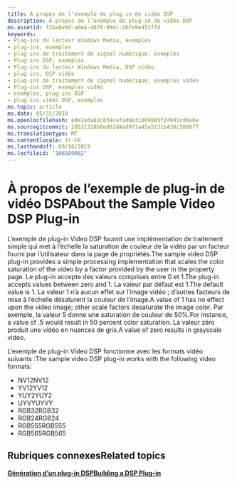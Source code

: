 ```yaml
---
title: À propos de l’exemple de plug-in de vidéo DSP
description: À propos de l’exemple de plug-in de vidéo DSP
ms.assetid: f2ba8e9d-a0e4-4679-99dc-2bfe9e451ffd
keywords:
- Plug-ins du lecteur Windows Media, exemples
- plug-ins, exemples
- plug-ins de traitement de signal numérique, exemples
- Plug-ins DSP, exemples
- Plug-ins du lecteur Windows Media, DSP vidéo
- plug-ins, DSP vidéo
- plug-ins de traitement de signal numérique, exemples vidéo
- Plug-ins DSP, exemples vidéo
- exemples, plug-ins DSP
- plug-ins vidéo DSP, exemples
ms.topic: article
ms.date: 05/31/2018
ms.openlocfilehash: ede2eda82c834cefad0e31009805f24941cd4a6e
ms.sourcegitcommit: 2d531328b6ed82d4ad971a45a5131b430c5866f7
ms.translationtype: MT
ms.contentlocale: fr-FR
ms.lasthandoff: 09/16/2019
ms.locfileid: "106509982"
---
```

# <a name="about-the-sample-video-dsp-plug-in"></a><span data-ttu-id="c6a61-113">À propos de l’exemple de plug-in de vidéo DSP</span><span class="sxs-lookup"><span data-stu-id="c6a61-113">About the Sample Video DSP Plug-in</span></span>

<span data-ttu-id="c6a61-114">L’exemple de plug-in Video DSP fournit une implémentation de traitement simple qui met à l’échelle la saturation de couleur de la vidéo par un facteur fourni par l’utilisateur dans la page de propriétés.</span><span class="sxs-lookup"><span data-stu-id="c6a61-114">The sample video DSP plug-in provides a simple processing implementation that scales the color saturation of the video by a factor provided by the user in the property page.</span></span> <span data-ttu-id="c6a61-115">Le plug-in accepte des valeurs comprises entre 0 et 1.</span><span class="sxs-lookup"><span data-stu-id="c6a61-115">The plug-in accepts values between zero and 1.</span></span> <span data-ttu-id="c6a61-116">La valeur par défaut est 1.</span><span class="sxs-lookup"><span data-stu-id="c6a61-116">The default value is 1.</span></span> <span data-ttu-id="c6a61-117">La valeur 1 n’a aucun effet sur l’image vidéo ; d’autres facteurs de mise à l’échelle désaturent la couleur de l’image.</span><span class="sxs-lookup"><span data-stu-id="c6a61-117">A value of 1 has no effect upon the video image; other scale factors desaturate the image color.</span></span> <span data-ttu-id="c6a61-118">Par exemple, la valeur 5 donne une saturation de couleur de 50%.</span><span class="sxs-lookup"><span data-stu-id="c6a61-118">For instance, a value of .5 would result in 50 percent color saturation.</span></span> <span data-ttu-id="c6a61-119">La valeur zéro produit une vidéo en nuances de gris.</span><span class="sxs-lookup"><span data-stu-id="c6a61-119">A value of zero results in grayscale video.</span></span>

<span data-ttu-id="c6a61-120">L’exemple de plug-in Video DSP fonctionne avec les formats vidéo suivants :</span><span class="sxs-lookup"><span data-stu-id="c6a61-120">The sample video DSP plug-in works with the following video formats:</span></span>

-   <span data-ttu-id="c6a61-121">NV12</span><span class="sxs-lookup"><span data-stu-id="c6a61-121">NV12</span></span>
-   <span data-ttu-id="c6a61-122">YV12</span><span class="sxs-lookup"><span data-stu-id="c6a61-122">YV12</span></span>
-   <span data-ttu-id="c6a61-123">YUY2</span><span class="sxs-lookup"><span data-stu-id="c6a61-123">YUY2</span></span>
-   <span data-ttu-id="c6a61-124">UYVY</span><span class="sxs-lookup"><span data-stu-id="c6a61-124">UYVY</span></span>
-   <span data-ttu-id="c6a61-125">RGB32</span><span class="sxs-lookup"><span data-stu-id="c6a61-125">RGB32</span></span>
-   <span data-ttu-id="c6a61-126">RGB24</span><span class="sxs-lookup"><span data-stu-id="c6a61-126">RGB24</span></span>
-   <span data-ttu-id="c6a61-127">RGB555</span><span class="sxs-lookup"><span data-stu-id="c6a61-127">RGB555</span></span>
-   <span data-ttu-id="c6a61-128">RGB565</span><span class="sxs-lookup"><span data-stu-id="c6a61-128">RGB565</span></span>

## <a name="related-topics"></a><span data-ttu-id="c6a61-129">Rubriques connexes</span><span class="sxs-lookup"><span data-stu-id="c6a61-129">Related topics</span></span>

<dl> <dt>

[<span data-ttu-id="c6a61-130">**Génération d’un plug-in DSP**</span><span class="sxs-lookup"><span data-stu-id="c6a61-130">**Building a DSP Plug-in**</span></span>](building-a-dsp-plug-in.md)
</dt> </dl>

 

 




